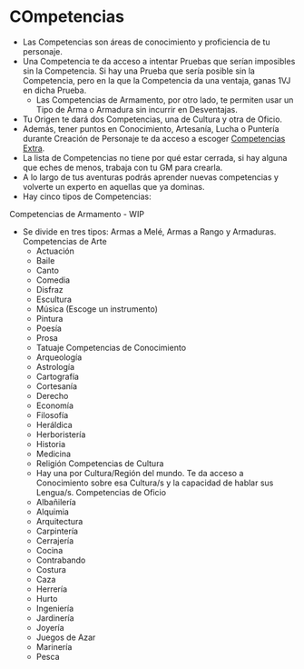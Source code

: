 # COmpetencias

- Las Competencias son áreas de conocimiento y proficiencia de tu personaje. 
- Una Competencia te da acceso a intentar Pruebas que serían imposibles sin la Competencia. Si hay una Prueba que sería posible sin la Competencia, pero en la que la Competencia da una ventaja, ganas 1VJ en dicha Prueba.
  - Las Competencias de Armamento, por otro lado, te permiten usar un Tipo de Arma o Armadura sin incurrir en Desventajas.
- Tu Origen te dará dos Competencias, una de Cultura y otra de Oficio.
- Además, tener puntos en Conocimiento, Artesanía, Lucha o Puntería durante Creación de Personaje te da acceso a escoger [Competencias Extra](caracteristicas_derivadas.md).
- La lista de Competencias no tiene por qué estar cerrada, si hay alguna que eches de menos, trabaja con tu GM para crearla.
- A lo largo de tus aventuras podrás aprender nuevas competencias y volverte un experto en aquellas que ya dominas.
- Hay cinco tipos de Competencias:

Competencias de Armamento
	- WIP
  - Se divide en tres tipos: Armas a Melé, Armas a Rango y Armaduras.
Competencias de Arte
	- Actuación
	- Baile
	- Canto
	- Comedia
	- Disfraz
	- Escultura
	- Música (Escoge un instrumento)
	- Pintura
	- Poesía
	- Prosa
	- Tatuaje
Competencias de Conocimiento
	- Arqueología
	- Astrología
	- Cartografía
	- Cortesanía
	- Derecho
	- Economía
	- Filosofía
	- Heráldica
	- Herboristería
	- Historia
	- Medicina
	- Religión
Competencias de Cultura
	- Hay una por Cultura/Región del mundo. Te da acceso a Conocimiento sobre esa Cultura/s y la capacidad de hablar sus Lengua/s.
Competencias de Oficio
	- Albañilería
	- Alquimia
	- Arquitectura
	- Carpintería
	- Cerrajería
	- Cocina
	- Contrabando
	- Costura
	- Caza
	- Herrería
	- Hurto
	- Ingeniería
	- Jardinería
	- Joyería
	- Juegos de Azar
	- Marinería
	- Pesca
